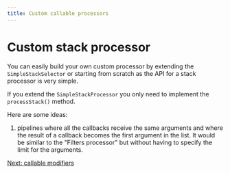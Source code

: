 ```yaml
---
title: Custom callable processors
---
```


# Custom stack processor

You can easily build your own custom processor by extending the `SimpleStackSelector` or starting from scratch as the API for a stack processor is very simple. 

If you extend the `SimpleStackProcessor` you only need to implement the `processStack()` method.

Here are some ideas:
1. pipelines where all the callbacks receive the same arguments and where the result of a callback becomes the first argument in the list. It would be similar to the "Filters processor" but without having to specify the limit for the arguments.

[Next: callable modifiers](3_callable_modifiers.md)
